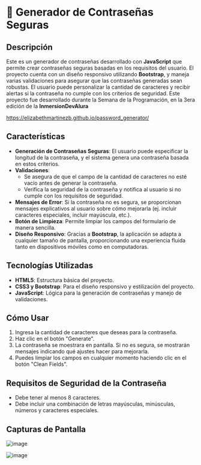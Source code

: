 # 🔐 Generador de Contraseñas Seguras

## Descripción
Este es un generador de contraseñas desarrollado con **JavaScript** que permite crear contraseñas seguras basadas en los requisitos del usuario. El proyecto cuenta con un diseño responsivo utilizando **Bootstrap**, y maneja varias validaciones para asegurar que las contraseñas generadas sean robustas. El usuario puede personalizar la cantidad de caracteres y recibir alertas si la contraseña no cumple con los criterios de seguridad.
Este proyecto fue desarrollado durante la Semana de la Programación, en la 3era edición de la **InmersionDevAlura**

https://elizabethmartinezb.github.io/password_generator/

## Características
- **Generación de Contraseñas Seguras**: El usuario puede especificar la longitud de la contraseña, y el sistema genera una contraseña basada en estos criterios.
- **Validaciones**:
  - Se asegura de que el campo de la cantidad de caracteres no esté vacío antes de generar la contraseña.
  - Verifica la seguridad de la contraseña y notifica al usuario si no cumple con los requisitos de seguridad.
- **Mensajes de Error**: Si la contraseña no es segura, se proporcionan mensajes explicativos al usuario sobre cómo mejorarla (ej. incluir caracteres especiales, incluir mayúscula, etc.).
- **Botón de Limpieza**: Permite limpiar los campos del formulario de manera sencilla.
- **Diseño Responsivo**: Gracias a **Bootstrap**, la aplicación se adapta a cualquier tamaño de pantalla, proporcionando una experiencia fluida tanto en dispositivos móviles como en computadoras.

## Tecnologías Utilizadas
- **HTML5**: Estructura básica del proyecto.
- **CSS3 y Bootstrap**: Para el diseño responsivo y estilización del proyecto.
- **JavaScript**: Lógica para la generación de contraseñas y manejo de validaciones.
  
## Cómo Usar
1. Ingresa la cantidad de caracteres que deseas para la contraseña.
2. Haz clic en el botón "Generate".
3. La contraseña se moestrara en pantalla. Si no es segura, se mostrarán mensajes indicando qué ajustes hacer para mejorarla.
4. Puedes limpiar los campos en cualquier momento haciendo clic en el botón "Clean Fields".

## Requisitos de Seguridad de la Contraseña
- Debe tener al menos 8 caracteres.
- Debe incluir una combinación de letras mayúsculas, minúsculas, números y caracteres especiales.

## Capturas de Pantalla
![image](https://github.com/user-attachments/assets/616ed155-dabf-42b0-a1a9-7da535894c5b)

![image](https://github.com/user-attachments/assets/eb0de7db-47d1-4c08-a8d7-00e924ade4d9)
